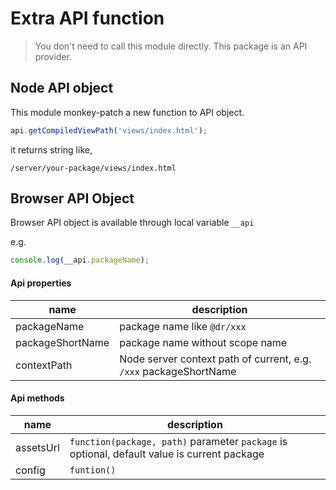 Extra API function
=============

> You don't need to call this module directly.
This package is an API provider.


Node API object
--------
This module monkey-patch a new function to API object.

```javascript
api.getCompiledViewPath('views/index.html');
```

it returns string like,

```
/server/your-package/views/index.html
```

Browser API Object
---------

Browser API object is available through local variable `__api`

e.g.

```javascript
console.log(__api.packageName);
```

#### Api properties
| name | description
| -- | --
| packageName | package name like `@dr/xxx`
| packageShortName | package name without scope name
| contextPath | Node server context path of current, e.g. `/xxx` packageShortName

#### Api methods
| name | description
| -- | --
| assetsUrl | `function(package, path)` parameter `package` is optional, default value is current package
| config | `funtion()`
